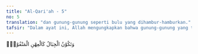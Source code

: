 ```yaml
---
title: "Al-Qari'ah - 5"
no: 5
translation: "dan gunung-gunung seperti bulu yang dihambur-hamburkan."
tafsir: "Dalam ayat ini, Allah mengungkapkan bahwa gunung-gunung yang telah hancur itu beterbangan dari tempatnya seperti bulu halus yang diterbangkan angin. Lalu bagaimanakah keadaan manusia yang mempunyai tubuh yang lemah itu bila mengalami al-qari'ah itu.\n\nBanyak terdapat dalam Al-Qur'an ayat-ayat tentang keadaan gunung-gunung pada hari Kiamat, di antaranya Allah berfirman:\n\nDan engkau akan melihat gunung-gunung, yang engkau kira tetap di tempatnya, padahal ia berjalan (seperti) awan berjalan. (an-Naml/27 : 88)\n\nDan menjadilah gunung-gunung itu seperti onggokan pasir yang dicurahkan. (al-Muzzammil/73: 14)\n\nDan gunung-gunung pun dijalankan sehingga menjadi fatamorgana. (an- Naba'/78: 20)\n\nSemua keterangan tersebut untuk menjelaskan bahwa gunung-gunung yang besar dan kuat seharusnya tetap tidak dapat digerakkan, tetapi al-Qari'ah dapat menghancurkannya, apalagi manusia makhluk yang lemah."
---
```


وَتَكُوْنُ الْجِبَالُ كَالْعِهْنِ الْمَنْفُوْشِۗ
